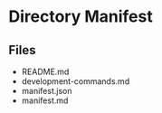 # Directory Manifest

## Files

- README.md
- development-commands.md
- manifest.json
- manifest.md
